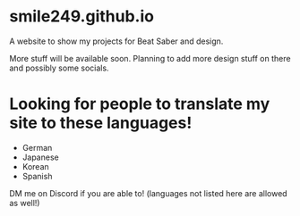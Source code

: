 # smile249.github.io
A website to show my projects for Beat Saber and design.

More stuff will be available soon. Planning to add more design stuff on there and possibly some socials.

# Looking for people to translate my site to these languages!
- German
- Japanese
- Korean
- Spanish

DM me on Discord if you are able to! (languages not listed here are allowed as well!)
